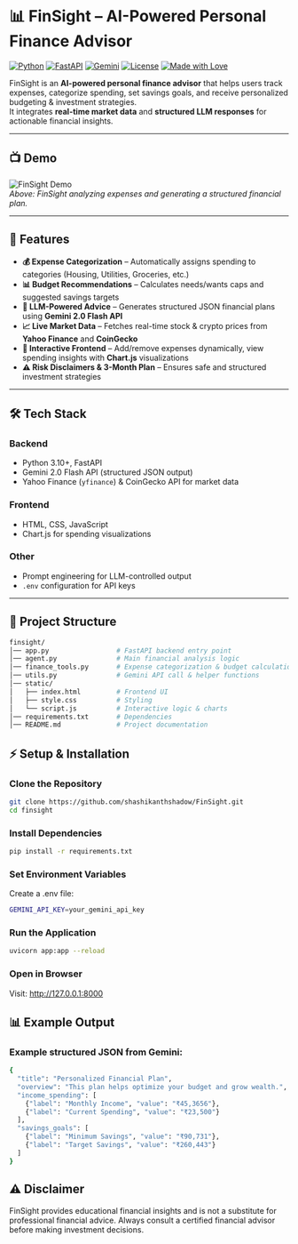   # 📊 FinSight – AI-Powered Personal Finance Advisor

[![Python](https://img.shields.io/badge/Python-3.10%2B-blue?logo=python)](https://www.python.org/)
[![FastAPI](https://img.shields.io/badge/FastAPI-Backend-green?logo=fastapi)](https://fastapi.tiangolo.com/)
[![Gemini](https://img.shields.io/badge/LLM-Gemini%202.0-orange)](https://ai.google.dev/)
[![License](https://img.shields.io/badge/License-MIT-purple)](LICENSE)
[![Made with Love](https://img.shields.io/badge/Made%20with-Love-red)](#)

FinSight is an **AI-powered personal finance advisor** that helps users track expenses, categorize spending, set savings goals, and receive personalized budgeting & investment strategies.  
It integrates **real-time market data** and **structured LLM responses** for actionable financial insights.

---

## 📺 Demo

![FinSight Demo](static/FinSight.gif)  
*Above: FinSight analyzing expenses and generating a structured financial plan.*

---

## 🚀 Features

- **💰 Expense Categorization** – Automatically assigns spending to categories (Housing, Utilities, Groceries, etc.)  
- **📊 Budget Recommendations** – Calculates needs/wants caps and suggested savings targets  
- **🤖 LLM-Powered Advice** – Generates structured JSON financial plans using **Gemini 2.0 Flash API**  
- **📈 Live Market Data** – Fetches real-time stock & crypto prices from **Yahoo Finance** and **CoinGecko**  
- **🎨 Interactive Frontend** – Add/remove expenses dynamically, view spending insights with **Chart.js** visualizations  
- **⚠️ Risk Disclaimers & 3-Month Plan** – Ensures safe and structured investment strategies  

---

## 🛠️ Tech Stack

### **Backend**
- Python 3.10+, FastAPI  
- Gemini 2.0 Flash API (structured JSON output)  
- Yahoo Finance (`yfinance`) & CoinGecko API for market data  

### **Frontend**
- HTML, CSS, JavaScript  
- Chart.js for spending visualizations  

### **Other**
- Prompt engineering for LLM-controlled output  
- `.env` configuration for API keys  

---

## 📂 Project Structure


```bash 
finsight/
│── app.py                 # FastAPI backend entry point
│── agent.py               # Main financial analysis logic
│── finance_tools.py       # Expense categorization & budget calculation
│── utils.py               # Gemini API call & helper functions
│── static/
│   ├── index.html         # Frontend UI
│   ├── style.css          # Styling
│   └── script.js          # Interactive logic & charts
│── requirements.txt       # Dependencies
│── README.md              # Project documentation
```


## ⚡ Setup & Installation

### Clone the Repository
```bash
git clone https://github.com/shashikanthshadow/FinSight.git
cd finsight
```

### Install Dependencies
```bash
pip install -r requirements.txt
```

### Set Environment Variables
Create a .env file:
```bash
GEMINI_API_KEY=your_gemini_api_key
```
 

### Run the Application
```bash
uvicorn app:app --reload
```

### Open in Browser
Visit: http://127.0.0.1:8000


## 📊 Example Output

### Example structured JSON from Gemini:
```bash
{
  "title": "Personalized Financial Plan",
  "overview": "This plan helps optimize your budget and grow wealth.",
  "income_spending": [
    {"label": "Monthly Income", "value": "₹45,3656"},
    {"label": "Current Spending", "value": "₹23,500"}
  ],
  "savings_goals": [
    {"label": "Minimum Savings", "value": "₹90,731"},
    {"label": "Target Savings", "value": "₹260,443"}
  ]
}

```

## ⚠️ Disclaimer

FinSight provides educational financial insights and is not a substitute for professional financial advice.
Always consult a certified financial advisor before making investment decisions.
